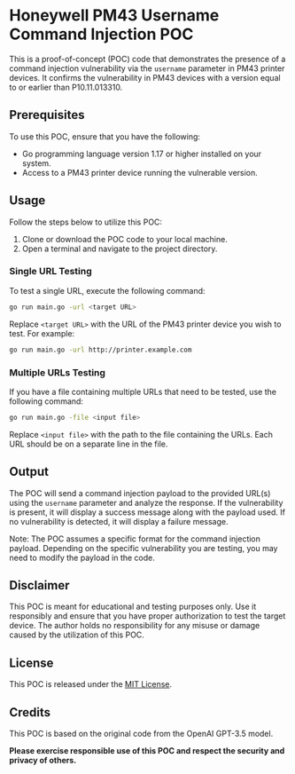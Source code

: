 # Honeywell PM43 Username Command Injection POC

This is a proof-of-concept (POC) code that demonstrates the presence of a command injection vulnerability via the `username` parameter in PM43 printer devices. It confirms the vulnerability in PM43 devices with a version equal to or earlier than P10.11.013310.

## Prerequisites

To use this POC, ensure that you have the following:

- Go programming language version 1.17 or higher installed on your system.
- Access to a PM43 printer device running the vulnerable version.

## Usage

Follow the steps below to utilize this POC:

1. Clone or download the POC code to your local machine.
2. Open a terminal and navigate to the project directory.

### Single URL Testing

To test a single URL, execute the following command:

```bash
go run main.go -url <target URL>
```

Replace `<target URL>` with the URL of the PM43 printer device you wish to test. For example:

```bash
go run main.go -url http://printer.example.com
```

### Multiple URLs Testing

If you have a file containing multiple URLs that need to be tested, use the following command:

```bash
go run main.go -file <input file>
```

Replace `<input file>` with the path to the file containing the URLs. Each URL should be on a separate line in the file.

## Output

The POC will send a command injection payload to the provided URL(s) using the `username` parameter and analyze the response. If the vulnerability is present, it will display a success message along with the payload used. If no vulnerability is detected, it will display a failure message.

Note: The POC assumes a specific format for the command injection payload. Depending on the specific vulnerability you are testing, you may need to modify the payload in the code.

## Disclaimer

This POC is meant for educational and testing purposes only. Use it responsibly and ensure that you have proper authorization to test the target device. The author holds no responsibility for any misuse or damage caused by the utilization of this POC.

## License

This POC is released under the [MIT License](LICENSE).

## Credits

This POC is based on the original code from the OpenAI GPT-3.5 model.

**Please exercise responsible use of this POC and respect the security and privacy of others.**